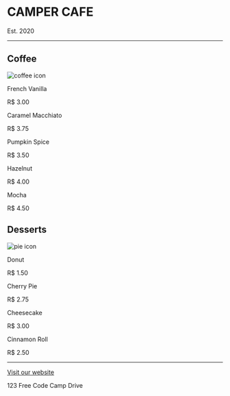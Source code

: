 <!DOCTYPE html>
<html lang="en">
  <head>
    <meta charset="utf-8" />
    <meta name="viewport" content="width=device-width, initial-scale=1.0" />
    <title>Cafe Menu</title>
    <link href="styles.css" rel="stylesheet"/>
  </head>
  <body>
    <div class="menu">
      <main>
        <h1>CAMPER CAFE</h1>
        <p class="established">Est. 2020</p>
        <hr>
        <section>
          <h2>Coffee</h2>
          <img src="https://cdn.freecodecamp.org/curriculum/css-cafe/coffee.jpg" alt="coffee icon"/>
          <article class="item">
            <p class="flavor">French Vanilla</p><p class="price">R$ 3.00</p>
          </article>
          <article class="item">
            <p class="flavor">Caramel Macchiato</p><p class="price">R$ 3.75</p>
          </article>
          <article class="item">
            <p class="flavor">Pumpkin Spice</p><p class="price">R$ 3.50</p>
          </article>
          <article class="item">
            <p class="flavor">Hazelnut</p><p class="price">R$ 4.00</p>
          </article>
          <article class="item">
            <p class="flavor">Mocha</p><p class="price">R$ 4.50</p>
          </article>
        </section>
        <section>
          <h2>Desserts</h2>
          <img src="https://cdn.freecodecamp.org/curriculum/css-cafe/pie.jpg" alt="pie icon"/>
          <article class="item">
            <p class="dessert">Donut</p><p class="price">R$ 1.50</p>
          </article>
          <article class="item">
            <p class="dessert">Cherry Pie</p><p class="price">R$ 2.75</p>
          </article>
          <article class="item">
            <p class="dessert">Cheesecake</p><p class="price">R$ 3.00</p>
          </article>
          <article class="item">
            <p class="dessert">Cinnamon Roll</p><p class="price">R$ 2.50</p>
          </article>
        </section>
      </main>
      <hr class="bottom-line">
      <footer>
        <p>
          <a href="https://www.freecodecamp.org" target="_blank">Visit our website</a>
        </p>
        <p class="address">123 Free Code Camp Drive</p>
      </footer>
    </div>
  </body>
</html>
